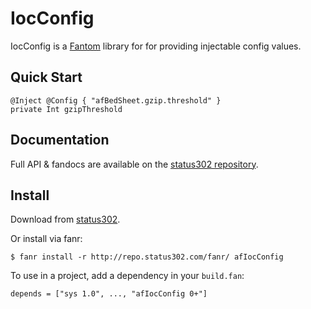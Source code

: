 # IocConfig

IocConfig is a [Fantom](http://fantom.org/) library for for providing injectable config values.



## Quick Start

    @Inject @Config { "afBedSheet.gzip.threshold" }
    private Int gzipThreshold



## Documentation

Full API & fandocs are available on the [status302 repository](http://repo.status302.com/doc/afIocConfig/#overview).



## Install

Download from [status302](http://repo.status302.com/browse/afIocConfig).

Or install via fanr:

    $ fanr install -r http://repo.status302.com/fanr/ afIocConfig

To use in a project, add a dependency in your `build.fan`:

    depends = ["sys 1.0", ..., "afIocConfig 0+"]
